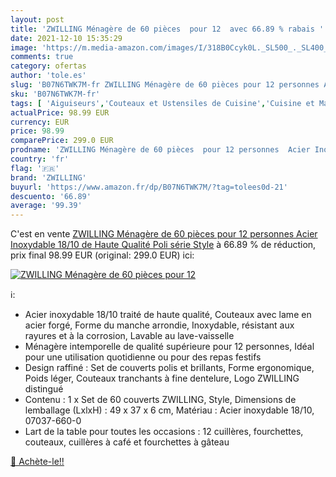 ```yaml
---
layout: post
title: 'ZWILLING Ménagère de 60 pièces  pour 12  avec 66.89 % rabais '
date: 2021-12-10 15:35:29
image: 'https://m.media-amazon.com/images/I/318B0Ccyk0L._SL500_._SL400_.jpg'
comments: true
category: ofertas
author: 'tole.es'
slug: 'B07N6TWK7M-fr ZWILLING Ménagère de 60 pièces pour 12 personnes Acier...'
sku: 'B07N6TWK7M-fr'
tags: [ 'Aiguiseurs','Couteaux et Ustensiles de Cuisine','Cuisine et Maison','Fusils de cuisine','zwilling', ]
actualPrice: 98.99 EUR
currency: EUR
price: 98.99
comparePrice: 299.0 EUR
prodname: 'ZWILLING Ménagère de 60 pièces  pour 12 personnes  Acier Inoxydable 18/10 de Haute Qualité  Poli  série Style'
country: 'fr'
flag: '🇫🇷'
brand: 'ZWILLING'
buyurl: 'https://www.amazon.fr/dp/B07N6TWK7M/?tag=tolees0d-21'
descuento: '66.89'
average: '99.39'
---
```


C'est en vente [ZWILLING Ménagère de 60 pièces  pour 12 personnes  Acier Inoxydable 18/10 de Haute Qualité  Poli  série Style](https://www.amazon.fr/dp/B07N6TWK7M/?tag=tolees0d-21)  à  66.89 % de réduction, prix final  98.99 EUR (original: 299.0 EUR) ici:

[![ZWILLING Ménagère de 60 pièces  pour 12 ](https://m.media-amazon.com/images/I/318B0Ccyk0L._SL500_._SL400_.jpg)](https://www.amazon.fr/dp/B07N6TWK7M/?tag=tolees0d-21)

ℹ️:

- Acier inoxydable 18/10 traité de haute qualité, Couteaux avec lame en acier forgé, Forme du manche arrondie, Inoxydable, résistant aux rayures et à la corrosion, Lavable au lave-vaisselle
- Ménagère intemporelle de qualité supérieure pour 12 personnes, Idéal pour une utilisation quotidienne ou pour des repas festifs
- Design raffiné : Set de couverts polis et brillants, Forme ergonomique, Poids léger, Couteaux tranchants à fine dentelure, Logo ZWILLING distingué
- Contenu : 1 x Set de 60 couverts ZWILLING, Style, Dimensions de lemballage (LxlxH) : 49 x 37 x 6 cm, Matériau : Acier inoxydable 18/10, 07037-660-0
- Lart de la table pour toutes les occasions : 12 cuillères, fourchettes, couteaux, cuillères à café et fourchettes à gâteau

[🛒 Achète-le!!](https://www.amazon.fr/dp/B07N6TWK7M/?tag=tolees0d-21)
